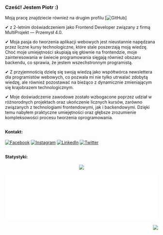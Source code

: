 ### Cześć! Jestem Piotr :) 

Moją pracę znajdziecie również na drugim profilu [![GitHub](https://github.com/PiotrSierantWSEI)]

✔ z 2-letnim doświadczeniem jako Frontend Developer związany z firmą MultiProjekt — Przemysł 4.0. 

✔ Moja pasja do tworzenia aplikacji webowych jest nieustannie napędzana przez liczne kursy technologiczne, które stale poszerzają moją wiedzę. Choć moje umiejętności skupiają się głównie na frontendzie, moje zainteresowania w świecie programowania sięgają również obszaru backendu, co sprawia, że jestem wszechstronnym programistą.

✔ Z przyjemnością dzielę się swoją wiedzą jako współtwórca newslettera dla programistów webowych, co pozwala mi nie tylko utrwalać zdobytą wiedzę, ale również pozostawać na bieżąco z dynamicznie zmieniającym się krajobrazem technologicznym. 

✔ Moje doświadczenie zawodowe zostało wzbogacone poprzez udział w różnorodnych projektach oraz ukończenie licznych kursów, zarówno związanych z technologiami frontendowymi, jak i backendowymi. Dzięki temu nabyłem praktyczne umiejętności oraz głębsze zrozumienie kompleksowości procesu tworzenia oprogramowania.

<h2></h2>

#### Kontakt:
[![Facebook](https://img.shields.io/badge/Facebook-%231877F2.svg?logo=Facebook&logoColor=white)](https://www.facebook.com/dzd07) [![Instagram](https://img.shields.io/badge/Instagram-%23E4405F.svg?logo=Instagram&logoColor=white)](https://www.instagram.com/dzd07/) [![LinkedIn](https://img.shields.io/badge/LinkedIn-%230077B5.svg?logo=linkedin&logoColor=white)](https://www.linkedin.com/in/piotr-sierant/) [![Twitter](https://img.shields.io/badge/Twitter-%231DA1F2.svg?logo=Twitter&logoColor=white)](https://twitter.com/dzd07_Piotr) 

<h2></h2>

#### Statystyki:
<div align="center">

![](https://github-readme-streak-stats.herokuapp.com/?user=PiotrSierant&theme=react&hide_border=false)

![Metrics](/metrics.plugin.languages.indepth.svg)

</div>


<div align="right">

[![](https://visitcount.itsvg.in/api?id=PiotrSierant&icon=2&color=12)](https://visitcount.itsvg.in)

</div>
